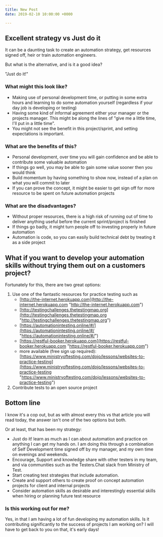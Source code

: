 ```yaml
---
title: New Post
date: 2019-02-10 10:00:00 +0000

---
```

## Excellent strategy vs Just do it

It can be a daunting task to create an automation strategy, get resources signed off, heir or train automation engineers.

But what is the alternative, and is it a good idea?

"Just do it!"

### What might this look like?

* Making use of personal development time, or putting in some extra hours and learning to do some automation yourself (regardless if your day job is developing or testing)
* Having some kind of informal agreement either your manager or the projects manager. This might be along the lines of "give me a little time, I'll put in a little time".
* You might not see the benefit in this project/sprint, and setting expectations is important.

### What are the benefits of this?

* Personal development, over time you will gain confidence and be able to contribute some valuable automation
* If things go well, you may be able to gain some value sooner then you would think
* Build momentum by having something to show now, instead of a plan on what you will commit to later
* If you can prove the concept, it might be easier to get sign off for more resource to be spent on future automation projects

### What are the disadvantages?

* Without proper resources, there is a high risk of running out of time to deliver anything useful before the current sprint/project is finished
* If things go badly, it might turn people off to investing properly in future automation
* Automation is code, so you can easily build technical debt by treating it as a side project

## What if you want to develop your automation skills without trying them out on a customers project?

Fortunately for this, there are two great options:

1. Use one of the fantastic resources for practice testing such as
   * [http://the-internet.herokuapp.com](http://the-internet.herokuapp.com "http://the-internet.herokuapp.com")
   * [http://testingchallenges.thetestingmap.org](http://testingchallenges.thetestingmap.org "http://testingchallenges.thetestingmap.org")
   * [https://automationintesting.online/#/](https://automationintesting.online/#/ "https://automationintesting.online/#/")
   * [https://restful-booker.herokuapp.com](https://restful-booker.herokuapp.com "https://restful-booker.herokuapp.com")
   * more available (free sign up required): [https://www.ministryoftesting.com/dojo/lessons/websites-to-practice-testing](https://www.ministryoftesting.com/dojo/lessons/websites-to-practice-testing "https://www.ministryoftesting.com/dojo/lessons/websites-to-practice-testing")
2. Contribute tests to an open source project

## Bottom line

I know it's a cop out, but as with almost every this vs that article you will read today, the answer isn't one of the two options but both.

Or at least, that has been my strategy:

* Just do it! learn as much as I can about automation and practice on anything I can get my hands on. I am doing this through a combination of Self Development time signed off by my manager, and my own time on evenings and weekends.
* Encourage, Support and knowledge share with other testers in my team, and via communities such as the Testers.Chat slack from Ministry of Test.
* Start creating test strategies that include automation.
* Create and support others to create proof on concept automation projects for client and internal projects
* Consider automation skills as desirable and interestingly essential skills when hiring or planning future test resource

### Is this working out for me?

Yes, in that I am having a lot of fun developing my automation skills. Is it contributing significantly to the success of projects I am working on? I will have to get back to you on that, it's early days!

 